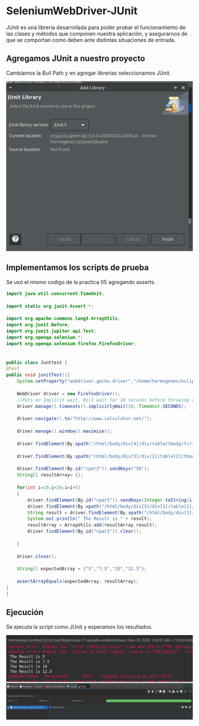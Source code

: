 # SeleniumWebDriver-JUnit
JUnit es una librería desarrollada para poder probar el funcionamiento de las clases y métodos que componen nuestra aplicación, y asegurarnos de que se comportan como deben ante distintas situaciones de entrada.

## Agregamos JUnit a nuestro proyecto

Cambiamos la Buil Path y en agregar librerias seleccionamos JUnit.

<img src="./img/add_junit.png" width="590">

## Implementamos los scripts de prueba

Se usó el mismo codigo de la practica 05 agregando asserts.

``` java
import java.util.concurrent.TimeUnit;

import static org.junit.Assert.*;

import org.apache.commons.lang3.ArrayUtils;
import org.junit.Before;
import org.junit.jupiter.api.Test;
import org.openqa.selenium.*;
import org.openqa.selenium.firefox.FirefoxDriver;


public class Junttest {
@Test
public void junitTest(){
    System.setProperty("webdriver.gecko.driver","/home/hermogenes/eclipse-workspace/WebDriverDemo/geckodriver");

    WebDriver driver = new FirefoxDriver();
    //Puts an Implicit wait, Will wait for 10 seconds before throwing exception
    driver.manage().timeouts().implicitlyWait(10, TimeUnit.SECONDS);

    driver.navigate().to("http://www.calculator.net/");

    driver.manage().window().maximize();

    driver.findElement(By.xpath("/html/body/div[4]/div/table/tbody/tr/td[3]/div[2]/a")).click();

    driver.findElement(By.xpath("/html/body/div[3]/div[1]/table[2]/tbody/tr/td/div[3]/a")).click();
    
    driver.findElement(By.id("cpar2")).sendKeys("50");
    String[] resultArray= {};
    
    for(int i=10;i<26;i=i+5)
    {
    	driver.findElement(By.id("cpar1")).sendKeys(Integer.toString(i));
        driver.findElement(By.xpath("/html/body/div[3]/div[1]/table[1]/tbody/tr[2]/td/input[2]")).click();
        String result = driver.findElement(By.xpath("/html/body/div[3]/div[1]/p[2]/font/b")).getText();
        System.out.println(" The Result is " + result);
        resultArray = ArrayUtils.add(resultArray,result);
        driver.findElement(By.id("cpar1")).clear();

    }
   
    driver.close();
    
    String[] expectedArray = {"5","7.5","10","12.5"};
    
    assertArrayEquals(expectedArray, resultArray);
}
}
``` 
## Ejecución

Se ejecuta la script como JUnit y esperamos los resultados.

<img src="./img/result.png" width="700">
<img src="./img/junit.png" width="800">



